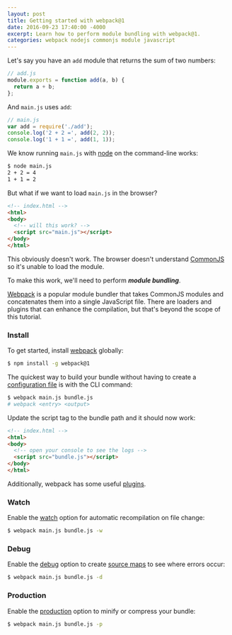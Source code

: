 ```yaml
---
layout: post
title: Getting started with webpack@1
date: 2016-09-23 17:40:00 -4000
excerpt: Learn how to perform module bundling with webpack@1.
categories: webpack nodejs commonjs module javascript
---
```


Let's say you have an `add` module that returns the sum of two numbers:

```js
// add.js
module.exports = function add(a, b) {
  return a + b;
};
```

And `main.js` uses `add`:

```js
// main.js
var add = require('./add');
console.log('2 + 2 =', add(2, 2));
console.log('1 + 1 =', add(1, 1));
```

We know running `main.js` with [node](https://nodejs.org) on the command-line works:

```sh
$ node main.js
2 + 2 = 4
1 + 1 = 2
```

But what if we want to load `main.js` in the browser?

```html
<!-- index.html -->
<html>
<body>
  <!-- will this work? -->
  <script src="main.js"></script>
</body>
</html>
```

This obviously doesn't work. The browser doesn't understand [CommonJS](https://addyosmani.com/resources/essentialjsdesignpatterns/book/#detailcommonjs) so it's unable to load the module.

To make this work, we'll need to perform _**module bundling**_.

[Webpack](https://webpack.github.io) is a popular module bundler that takes CommonJS modules and concatenates them into a single JavaScript file. There are loaders and plugins that can enhance the compilation, but that's beyond the scope of this tutorial.

### Install

To get started, install [webpack](https://www.npmjs.com/package/webpack) globally:

```sh
$ npm install -g webpack@1
```

The quickest way to build your bundle without having to create a [configuration file](https://webpack.github.io/docs/configuration.html) is with the CLI command:

```sh
$ webpack main.js bundle.js
# webpack <entry> <output>
```

Update the script tag to the bundle path and it should now work:

```html
<!-- index.html -->
<html>
<body>
  <!-- open your console to see the logs -->
  <script src="bundle.js"></script>
</body>
</html>
```

Additionally, webpack has some useful [plugins](https://github.com/webpack/docs/wiki/cli#plugins).

### Watch

Enable the [watch](https://github.com/webpack/docs/wiki/cli#watch-mode---watch) option for automatic recompilation on file change:

```sh
$ webpack main.js bundle.js -w
```

### Debug

Enable the [debug](https://github.com/webpack/docs/wiki/cli#development-shortcut--d) option to create [source maps](http://blog.teamtreehouse.com/introduction-source-maps) to see where errors occur:

```sh
$ webpack main.js bundle.js -d
```

### Production

Enable the [production](https://github.com/webpack/docs/wiki/cli#production-shortcut--p) option to minify or compress your bundle:

```sh
$ webpack main.js bundle.js -p
```
